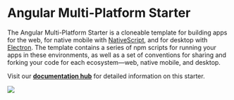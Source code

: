# Angular Multi-Platform Starter

The Angular Multi-Platform Starter is a cloneable template for building apps for the web, for native mobile with [NativeScript](https://www.nativescript.org/), and for desktop with [Electron](http://electron.atom.io/). The template contains a series of npm scripts for running your apps in these environments, as well as a set of conventions for sharing and forking your code for each ecosystem—web, native mobile, and desktop.

Visit our [**documentation hub**](https://jlooper.github.io/angular-starter/) for detailed information on this starter.

![](http://i.imgur.com/FWnAygt.png)
